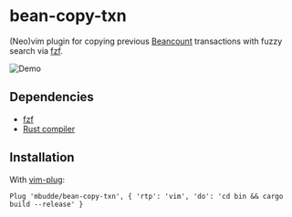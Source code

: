 # bean-copy-txn

(Neo)vim plugin for copying previous [Beancount](http://furius.ca/beancount/)
transactions with fuzzy search via [fzf](https://github.com/junegunn/fzf/).

![Demo](https://github.com/mbudde/bean-copy-txn/raw/master/demo.gif)

## Dependencies

- [fzf](https://github.com/junegunn/fzf/)
- [Rust compiler](https://www.rust-lang.org/)

## Installation

With [vim-plug](https://github.com/junegunn/vim-plug/):

    Plug 'mbudde/bean-copy-txn', { 'rtp': 'vim', 'do': 'cd bin && cargo build --release' }

